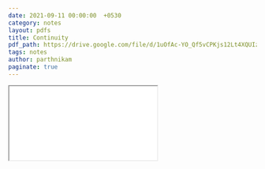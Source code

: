 ```yaml
---
date: 2021-09-11 00:00:00  +0530
category: notes
layout: pdfs
title: Continuity
pdf_path: https://drive.google.com/file/d/1uOfAc-YO_Qf5vCPKjs12Lt4XQUIzp2VP/preview?usp=sharing
tags: notes
author: parthnikam
paginate: true
---
```


<iframe class="embed-pdf" src="{{ page.pdf_path }}#toolbar=0" seamless="seamless" scrolling="no" style="overflow:hidden"></iframe>

